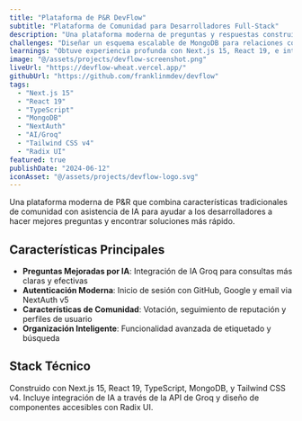 ```yaml
---
title: "Plataforma de P&R DevFlow"
subtitle: "Plataforma de Comunidad para Desarrolladores Full-Stack"
description: "Una plataforma moderna de preguntas y respuestas construida con Next.js 15 y React 19, mejorada con asistencia de IA. Los desarrolladores pueden hacer preguntas, compartir conocimiento y obtener ayuda inteligente para formular mejores consultas a través de la IA integrada de Groq."
challenges: "Diseñar un esquema escalable de MongoDB para relaciones complejas usuario-pregunta-respuesta mientras se integra asistencia de IA sin comprometer el rendimiento. Trabajar con el lanzamiento temprano de Next.js 15 significó adaptarse a nuevos patrones de App Router con documentación limitada."
learnings: "Obtuve experiencia profunda con Next.js 15, React 19, e integración de IA. Aprendí a hacer características de IA genuinamente útiles en lugar de artificiales, y mejoré mis habilidades de diseño de base de datos NoSQL para datos relacionales complejos."
image: "@/assets/projects/devflow-screenshot.png"
liveUrl: "https://devflow-wheat.vercel.app/"
githubUrl: "https://github.com/franklinmdev/devflow"
tags:
  - "Next.js 15"
  - "React 19"
  - "TypeScript"
  - "MongoDB"
  - "NextAuth"
  - "AI/Groq"
  - "Tailwind CSS v4"
  - "Radix UI"
featured: true
publishDate: "2024-06-12"
iconAsset: "@/assets/projects/devflow-logo.svg"
---
```


Una plataforma moderna de P&R que combina características tradicionales de comunidad con asistencia de IA para ayudar a los desarrolladores a hacer mejores preguntas y encontrar soluciones más rápido.

## Características Principales

- **Preguntas Mejoradas por IA**: Integración de IA Groq para consultas más claras y efectivas
- **Autenticación Moderna**: Inicio de sesión con GitHub, Google y email via NextAuth v5
- **Características de Comunidad**: Votación, seguimiento de reputación y perfiles de usuario
- **Organización Inteligente**: Funcionalidad avanzada de etiquetado y búsqueda

## Stack Técnico

Construido con Next.js 15, React 19, TypeScript, MongoDB, y Tailwind CSS v4. Incluye integración de IA a través de la API de Groq y diseño de componentes accesibles con Radix UI.

